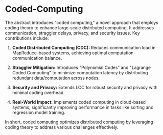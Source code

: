 # Coded-Computing
The abstract introduces "coded computing," a novel approach that employs coding theory to enhance large-scale distributed computing. It addresses communication, straggler delays, privacy, and security issues. Key contributions include:

1. **Coded Distributed Computing (CDC):** Reduces communication load in MapReduce-based systems, achieving optimal computation-communication balance.

2. **Straggler Mitigation:** Introduces "Polynomial Codes" and "Lagrange Coded Computing" to minimize computation latency by distributing redundant data/computation across nodes.

3. **Security and Privacy:** Extends LCC for robust security and privacy with minimal coding overhead.

4. **Real-World Impact:** Implements coded computing in cloud-based systems, significantly improving performance in tasks like sorting and regression model training.

In short, coded computing optimizes distributed computing by leveraging coding theory to address various challenges effectively.
